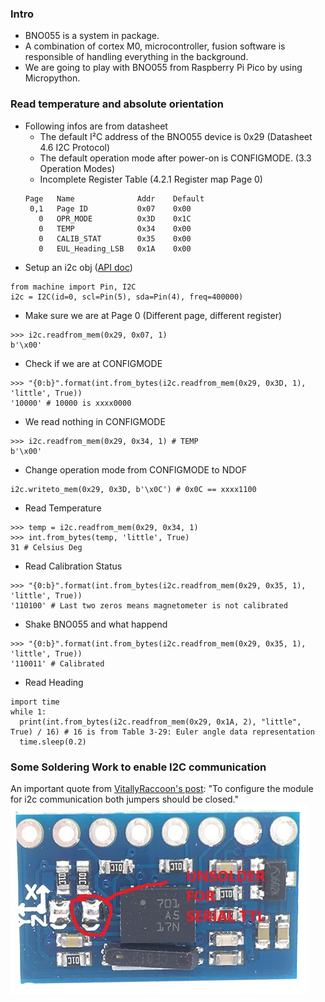 ### Intro 
* BNO055 is a system in package. 
* A combination of cortex M0, microcontroller, fusion software is responsible of handling everything in the background. 
* We are going to play with BNO055 from Raspberry Pi Pico by using Micropython.
### Read temperature and absolute orientation
* Following infos are from datasheet
  * The default I²C address of the BNO055 device is 0x29 (Datasheet 4.6 I2C Protocol)
  * The default operation mode after power-on is CONFIGMODE. (3.3 Operation Modes)
  * Incomplete Register Table (4.2.1 Register map Page 0)
  ```
  Page   Name              Addr    Default  
   0,1   Page ID           0x07    0x00
     0   OPR_MODE          0x3D    0x1C
     0   TEMP              0x34    0x00
     0   CALIB_STAT        0x35    0x00
     0   EUL_Heading_LSB   0x1A    0x00
  ```
* Setup an i2c obj ([API doc](https://docs.micropython.org/en/latest/library/machine.I2C.html))
```
from machine import Pin, I2C 
i2c = I2C(id=0, scl=Pin(5), sda=Pin(4), freq=400000)
```
* Make sure we are at Page 0 (Different page, different register)
```
>>> i2c.readfrom_mem(0x29, 0x07, 1)
b'\x00'
```
* Check if we are at CONFIGMODE 
```
>>> "{0:b}".format(int.from_bytes(i2c.readfrom_mem(0x29, 0x3D, 1), 'little', True)) 
'10000' # 10000 is xxxx0000
```
* We read nothing in CONFIGMODE
```
>>> i2c.readfrom_mem(0x29, 0x34, 1) # TEMP
b'\x00'
```
* Change operation mode from CONFIGMODE to NDOF
```
i2c.writeto_mem(0x29, 0x3D, b'\x0C') # 0x0C == xxxx1100
```
* Read Temperature
```
>>> temp = i2c.readfrom_mem(0x29, 0x34, 1)
>>> int.from_bytes(temp, 'little', True)
31 # Celsius Deg
```
* Read Calibration Status
```
>>> "{0:b}".format(int.from_bytes(i2c.readfrom_mem(0x29, 0x35, 1), 'little', True)) 
'110100' # Last two zeros means magnetometer is not calibrated
```
* Shake BNO055 and what happend
```
>>> "{0:b}".format(int.from_bytes(i2c.readfrom_mem(0x29, 0x35, 1), 'little', True)) 
'110011' # Calibrated
```
* Read Heading
```
import time
while 1:
  print(int.from_bytes(i2c.readfrom_mem(0x29, 0x1A, 2), "little", True) / 16) # 16 is from Table 3-29: Euler angle data representation
  time.sleep(0.2)
```
### Some Soldering Work to enable I2C communication<br>  
An important quote from [VitallyRaccoon's post](https://forum.arduino.cc/index.php?topic=574580.0): "To configure the module for i2c communication both jumpers should be closed."<br>
![Soldering Problem](GY-BNO055_Soldering_Problem.jpg)
